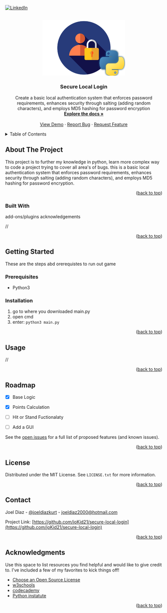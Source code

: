 <a name="readme-top"></a>




<!-- PROJECT SHIELDS -->
<!--
*** I'm using markdown "reference style" links for readability.
*** Reference links are enclosed in brackets [ ] instead of parentheses ( ).
*** See the bottom of this document for the declaration of the reference variables
*** for contributors-url, forks-url, etc. This is an optional, concise syntax you may use.
*** https://www.markdownguide.org/basic-syntax/#reference-style-links
-->
[![LinkedIn][linkedin-shield]][linkedin-url]



<!-- PROJECT LOGO -->
<br />
<div align="center">
  <a href="https://github.com/joKid21/secure-local-login">
    <img src="Logo/Login logo.png" alt="Logo" width="265" height="177.5">
  </a>

  <h3 align="center">Secure Local Login</h3>

  <p align="center">
    Create a basic local authentication system that enforces password requirements, enhances security through salting (adding random characters), and employs MD5 hashing for password encryption
    <br />
    <a href="https://github.com/joKid21/secure-local-login"><strong>Explore the docs »</strong></a>
    <br />
    <br />
    <a href="https://github.com/joKid21/secure-local-login">View Demo</a>
    ·
    <a href="https://github.com/joKid21/secure-local-login/issues">Report Bug</a>
    ·
    <a href="https://github.com/joKid21/secure-local-login/issues">Request Feature</a>
  </p>
</div>



<!-- TABLE OF CONTENTS -->
<details>
<summary>Table of Contents</summary>
<ol>
    <li>
    <a href="#about-the-project">About The Project</a>
    <ul>
        <li><a href="#built-with">Built With</a></li>
    </ul>
    </li>
    <li>
    <a href="#getting-started">Getting Started</a>
    <ul>
        <li><a href="#prerequisites">Prerequisites</a></li>
        <li><a href="#installation">Installation</a></li>
    </ul>
    </li>
    <li><a href="#usage">Usage</a></li>
    <li><a href="#roadmap">Roadmap</a></li>
    <li><a href="#contributing">Contributing</a></li>
    <li><a href="#license">License</a></li>
    <li><a href="#contact">Contact</a></li>
    <li><a href="#acknowledgments">Acknowledgments</a></li>
</ol>
</details>



<!-- ABOUT THE PROJECT -->
## About The Project

This project is to further my knowledge in python, learn more complex way to code a project trying to cover all area's of bugs.
this is a basic local authentication system that enforces password requirements, enhances security through salting (adding random characters), and employs MD5 hashing for password encryption.

<p align="right">(<a href="#readme-top">back to top</a>)</p>



### Built With

add-ons/plugins acknowledgements

//

<p align="right">(<a href="#readme-top">back to top</a>)</p>



<!-- GETTING STARTED -->
## Getting Started

These are the steps abd orerequistes to run out game

### Prerequisites

* Python3

### Installation

1. go to where you downloaded main.py
2. open cmd
2. enter: ``` python3 main.py ```

<p align="right">(<a href="#readme-top">back to top</a>)</p>



<!-- USAGE EXAMPLES -->
## Usage

//

<p align="right">(<a href="#readme-top">back to top</a>)</p>



<!-- ROADMAP -->
## Roadmap

- [x] Base Logic
- [x] Points Calculation
- [ ] Hit or Stand Fuctionalaty
- [ ] Add a GUI


See the [open issues](https://github.com/joKid21/blackjack/issues) for a full list of proposed features (and known issues).

<p align="right">(<a href="#readme-top">back to top</a>)</p>




<!-- LICENSE -->
## License

Distributed under the MIT License. See `LICENSE.txt` for more information.

<p align="right">(<a href="#readme-top">back to top</a>)</p>



<!-- CONTACT -->
## Contact

Joel Diaz - [@joeldiazkurt](https://twitter.com/joeldiazkurt) - joeldiaz2000@hotmail.com

Project Link: [https://github.com/joKid21/secure-local-login](https://github.com/joKid21/secure-local-login)

<p align="right">(<a href="#readme-top">back to top</a>)</p>



<!-- ACKNOWLEDGMENTS -->
## Acknowledgments

Use this space to list resources you find helpful and would like to give credit to. I've included a few of my favorites to kick things off!

* [Choose an Open Source License](https://choosealicense.com)
* [w3schools](https://www.w3schools.com/python/default.asp)
* [codecademy](https://www.codecademy.com/catalog/language/python)
* [Python instatute](https://pythoninstitute.org/)

<p align="right">(<a href="#readme-top">back to top</a>)</p>



<!-- MARKDOWN LINKS & IMAGES -->
<!-- https://www.markdownguide.org/basic-syntax/#reference-style-links -->
[contributors-shield]: https://img.shields.io/github/contributors/othneildrew/Best-README-Template.svg?style=for-the-badge
[contributors-url]: [![Contributors][contributors-shield]]https://github.com/joKid21/blackjack/graphs/contributors
[forks-shield]: https://img.shields.io/github/forks/joKid21/blackjack.svg?style=for-the-badge
[forks-url]: https://github.com/joKid21/secure-local-login/forks
[stars-shield]: https://img.shields.io/github/stars/othneildrew/Best-README-Template.svg?style=for-the-badge
[stars-url]: https://github.com/joKid21/secure-local-login/stargazers
[issues-shield]: https://img.shields.io/github/issues/othneildrew/Best-README-Template.svg?style=for-the-badge
[issues-url]: https://github.com/othneildrew/Best-README-Template/issues
[license-shield]: https://img.shields.io/github/license/othneildrew/Best-README-Template.svg?style=for-the-badge
[license-url]: https://github.com/othneildrew/Best-README-Template/blob/master/LICENSE.txt
[linkedin-shield]: https://img.shields.io/badge/-LinkedIn-black.svg?style=for-the-badge&logo=linkedin&colorB=555
[linkedin-url]: https://www.linkedin.com/in/joel-diaz-kurt/
[product-screenshot]: images/screenshot.png
[Next.js]: https://img.shields.io/badge/next.js-000000?style=for-the-badge&logo=nextdotjs&logoColor=white
[Next-url]: https://nextjs.org/
[React.js]: https://img.shields.io/badge/React-20232A?style=for-the-badge&logo=react&logoColor=61DAFB
[React-url]: https://reactjs.org/
[Vue.js]: https://img.shields.io/badge/Vue.js-35495E?style=for-the-badge&logo=vuedotjs&logoColor=4FC08D
[Vue-url]: https://vuejs.org/
[Angular.io]: https://img.shields.io/badge/Angular-DD0031?style=for-the-badge&logo=angular&logoColor=white
[Angular-url]: https://angular.io/
[Svelte.dev]: https://img.shields.io/badge/Svelte-4A4A55?style=for-the-badge&logo=svelte&logoColor=FF3E00
[Svelte-url]: https://svelte.dev/
[Laravel.com]: https://img.shields.io/badge/Laravel-FF2D20?style=for-the-badge&logo=laravel&logoColor=white
[Laravel-url]: https://laravel.com
[Bootstrap.com]: https://img.shields.io/badge/Bootstrap-563D7C?style=for-the-badge&logo=bootstrap&logoColor=white
[Bootstrap-url]: https://getbootstrap.com
[JQuery.com]: https://img.shields.io/badge/jQuery-0769AD?style=for-the-badge&logo=jquery&logoColor=white
[JQuery-url]: https://jquery.com 
[pick]: https://img.shields.io/badge/pick-2.2.0-blue
[pick-url]: https://pypi.org/project/pick/
